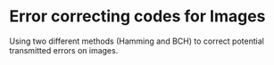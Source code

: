 # Error correcting codes for Images

Using two different methods (Hamming and BCH) to correct potential transmitted errors on images. 
